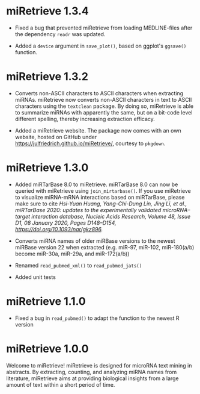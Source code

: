 # miRetrieve 1.3.4

* Fixed a bug that prevented miRetrieve from loading MEDLINE-files
after the dependency `readr` was updated.

* Added a `device` argument in `save_plot()`, based on ggplot's
`ggsave()` function.

# miRetrieve 1.3.2

* Converts non-ASCII characters to ASCII characters when
extracting miRNAs. miRetrieve now converts non-ASCII characters in text
to ASCII characters using the `textclean` package. By doing so, miRetrieve
is able to summarize miRNAs with apparently the same, but on a bit-code level
different spelling, thereby increasing extraction efficacy.

* Added a miRetrieve website. The package now comes with an own website,
hosted on GitHub under https://julfriedrich.github.io/miRetrieve/, courtesy to 
`pkgdown`.

# miRetrieve 1.3.0

* Added miRTarBase 8.0 to miRetrieve. miRTarBase 8.0 can now be queried
with miRetrieve using `join_mirtarbase()`.
If you use miRetrieve to visualize miRNA-mRNA interactions based on miRTarBase, please 
make sure to cite *Hsi-Yuan Huang, Yang-Chi-Dung Lin, Jing Li, et al.,
miRTarBase 2020: updates to the experimentally validated microRNA–target
interaction database, Nucleic Acids Research, Volume 48, Issue D1,
08 January 2020, Pages D148–D154, https://doi.org/10.1093/nar/gkz896.*

* Converts miRNA names of older miRBase versions to the newest miRBase version 22 
when extracted (e.g. miR-97, miR-102, miR-180(a/b) become miR-30a, miR-29a, 
and miR-172(a/b))

* Renamed `read_pubmed_xml()` to `read_pubmed_jats()`

* Added unit tests

# miRetrieve 1.1.0

* Fixed a bug in `read_pubmed()` to adapt the function to the newest 
R version

# miRetrieve 1.0.0

Welcome to miRetrieve! 
miRetrieve is designed for microRNA text mining in abstracts. 
By extracting, counting, and analyzing miRNA names from literature, miRetrieve 
aims at providing biological insights from a large amount of text within a short 
period of time.
